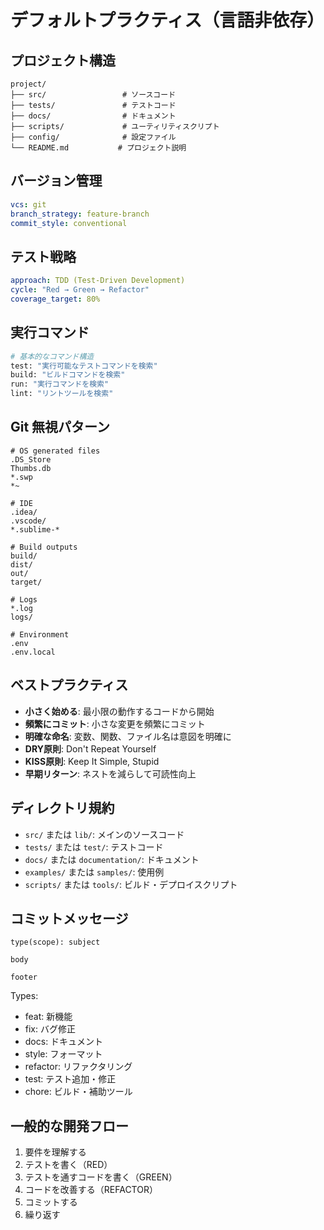 # デフォルトプラクティス（言語非依存）

## プロジェクト構造
```
project/
├── src/                 # ソースコード
├── tests/               # テストコード
├── docs/                # ドキュメント
├── scripts/             # ユーティリティスクリプト
├── config/              # 設定ファイル
└── README.md           # プロジェクト説明
```

## バージョン管理
```yaml
vcs: git
branch_strategy: feature-branch
commit_style: conventional
```

## テスト戦略
```yaml
approach: TDD (Test-Driven Development)
cycle: "Red → Green → Refactor"
coverage_target: 80%
```

## 実行コマンド
```bash
# 基本的なコマンド構造
test: "実行可能なテストコマンドを検索"
build: "ビルドコマンドを検索"
run: "実行コマンドを検索"
lint: "リントツールを検索"
```

## Git 無視パターン
```gitignore
# OS generated files
.DS_Store
Thumbs.db
*.swp
*~

# IDE
.idea/
.vscode/
*.sublime-*

# Build outputs
build/
dist/
out/
target/

# Logs
*.log
logs/

# Environment
.env
.env.local
```

## ベストプラクティス
- **小さく始める**: 最小限の動作するコードから開始
- **頻繁にコミット**: 小さな変更を頻繁にコミット
- **明確な命名**: 変数、関数、ファイル名は意図を明確に
- **DRY原則**: Don't Repeat Yourself
- **KISS原則**: Keep It Simple, Stupid
- **早期リターン**: ネストを減らして可読性向上

## ディレクトリ規約
- `src/` または `lib/`: メインのソースコード
- `tests/` または `test/`: テストコード
- `docs/` または `documentation/`: ドキュメント
- `examples/` または `samples/`: 使用例
- `scripts/` または `tools/`: ビルド・デプロイスクリプト

## コミットメッセージ
```
type(scope): subject

body

footer
```

Types:
- feat: 新機能
- fix: バグ修正
- docs: ドキュメント
- style: フォーマット
- refactor: リファクタリング
- test: テスト追加・修正
- chore: ビルド・補助ツール

## 一般的な開発フロー
1. 要件を理解する
2. テストを書く（RED）
3. テストを通すコードを書く（GREEN）
4. コードを改善する（REFACTOR）
5. コミットする
6. 繰り返す
